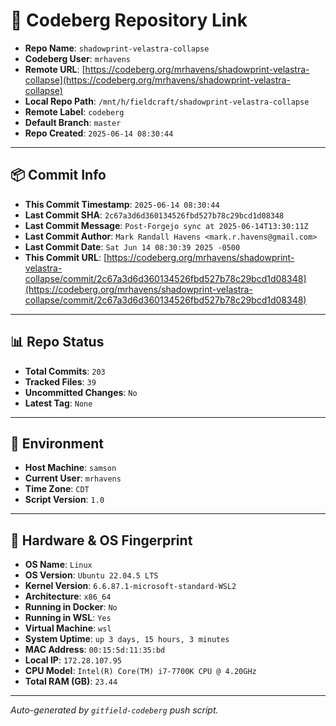 # 🔗 Codeberg Repository Link

- **Repo Name**: `shadowprint-velastra-collapse`
- **Codeberg User**: `mrhavens`
- **Remote URL**: [https://codeberg.org/mrhavens/shadowprint-velastra-collapse](https://codeberg.org/mrhavens/shadowprint-velastra-collapse)
- **Local Repo Path**: `/mnt/h/fieldcraft/shadowprint-velastra-collapse`
- **Remote Label**: `codeberg`
- **Default Branch**: `master`
- **Repo Created**: `2025-06-14 08:30:44`

---

## 📦 Commit Info

- **This Commit Timestamp**: `2025-06-14 08:30:44`
- **Last Commit SHA**: `2c67a3d6d360134526fbd527b78c29bcd1d08348`
- **Last Commit Message**: `Post-Forgejo sync at 2025-06-14T13:30:11Z`
- **Last Commit Author**: `Mark Randall Havens <mark.r.havens@gmail.com>`
- **Last Commit Date**: `Sat Jun 14 08:30:39 2025 -0500`
- **This Commit URL**: [https://codeberg.org/mrhavens/shadowprint-velastra-collapse/commit/2c67a3d6d360134526fbd527b78c29bcd1d08348](https://codeberg.org/mrhavens/shadowprint-velastra-collapse/commit/2c67a3d6d360134526fbd527b78c29bcd1d08348)

---

## 📊 Repo Status

- **Total Commits**: `203`
- **Tracked Files**: `39`
- **Uncommitted Changes**: `No`
- **Latest Tag**: `None`

---

## 🧭 Environment

- **Host Machine**: `samson`
- **Current User**: `mrhavens`
- **Time Zone**: `CDT`
- **Script Version**: `1.0`

---

## 🧬 Hardware & OS Fingerprint

- **OS Name**: `Linux`
- **OS Version**: `Ubuntu 22.04.5 LTS`
- **Kernel Version**: `6.6.87.1-microsoft-standard-WSL2`
- **Architecture**: `x86_64`
- **Running in Docker**: `No`
- **Running in WSL**: `Yes`
- **Virtual Machine**: `wsl`
- **System Uptime**: `up 3 days, 15 hours, 3 minutes`
- **MAC Address**: `00:15:5d:11:35:bd`
- **Local IP**: `172.28.107.95`
- **CPU Model**: `Intel(R) Core(TM) i7-7700K CPU @ 4.20GHz`
- **Total RAM (GB)**: `23.44`

---

_Auto-generated by `gitfield-codeberg` push script._
